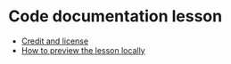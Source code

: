 # Code documentation lesson

- [Credit and license](https://coderefinery.github.io/documentation/license/)
- [How to preview the lesson locally](https://coderefinery.github.io/sphinx-lesson/contributing-to-a-lesson/#build-and-test-locally)

